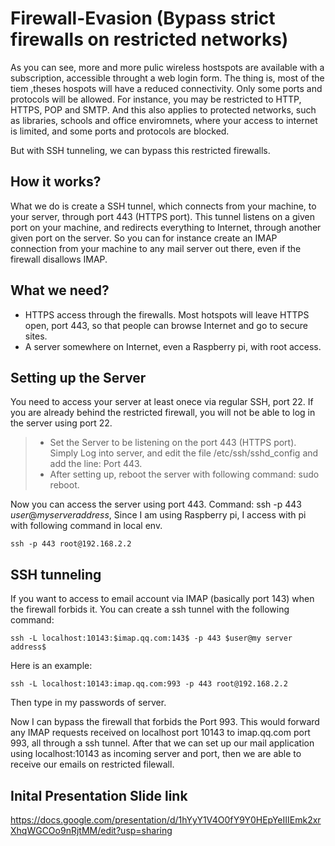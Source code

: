 # Firewall-Evasion (Bypass strict firewalls on restricted networks)

As you can see, more and more pulic wireless hostspots are available with a subscription, 
accessible throught a web login form. The thing is, most of the tiem ,theses hospots will have
a reduced connectivity. Only some ports and protocols will be allowed. For instance, you may be restricted 
to HTTP, HTTPS, POP and SMTP. And this also applies to protected networks, such as libraries, schools and office 
enviromnets, where your access to internet is limited, and some ports and protocols are blocked. 

But with SSH tunneling, we can bypass this restricted firewalls.

## How it works?

What we do is create a SSH tunnel, which connects from your machine, to your server, through port 443 (HTTPS port). 
This tunnel listens on a given port on your machine, and redirects everything to Internet, through another 
given port on the server. So you can for instance create an IMAP connection from your machine to any mail server 
out there, even if the firewall disallows IMAP.

## What we need?

* HTTPS access through the firewalls. Most hotspots will leave HTTPS open, port 443, so that people can 
browse Internet and go to secure sites.
* A server somewhere on Internet, even a Raspberry pi, with root access.

## Setting up the Server

You need to access your server at least onece via regular SSH, port 22. If you are already behind the 
restricted firewall, you will not be able to log in the server using port 22.

> * Set the Server to be listening on the port 443 (HTTPS port). Simply Log into server, and edit the file /etc/ssh/sshd_config and add the line: Port 443.
> * After setting up, reboot the server with following command: sudo reboot.

Now you can access the server using port 443. Command: ssh -p 443 $user@my server address$, Since I am using Raspberry pi, 
I access with pi with following command in local env.

```
ssh -p 443 root@192.168.2.2
```

## SSH tunneling

If you want to access to email account via IMAP (basically port 143) when the firewall forbids it. You can create 
a ssh tunnel with the following command: 

```
ssh -L localhost:10143:$imap.qq.com:143$ -p 443 $user@my server address$
```

Here is an example: 

```
ssh -L localhost:10143:imap.qq.com:993 -p 443 root@192.168.2.2
```

Then type in my passwords of server. 

Now I can bypass the firewall that forbids the Port 993. This would forward any IMAP requests received on localhost port 
10143 to imap.qq.com port 993, all through a ssh tunnel. After that we can set up our mail application using localhost:10143 as incoming server and port, then we are able to receive our emails on restricted filewall.

## Inital Presentation Slide link
https://docs.google.com/presentation/d/1hYyY1V4O0fY9Y0HEpYeIIIEmk2xrXhqWGCOo9nRjtMM/edit?usp=sharing
